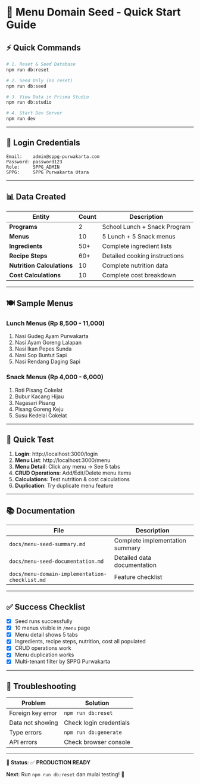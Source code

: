 # 🚀 Menu Domain Seed - Quick Start Guide

## ⚡ Quick Commands

```bash
# 1. Reset & Seed Database
npm run db:reset

# 2. Seed Only (no reset)
npm run db:seed

# 3. View Data in Prisma Studio
npm run db:studio

# 4. Start Dev Server
npm run dev
```

---

## 🔐 Login Credentials

```
Email:    admin@sppg-purwakarta.com
Password: password123
Role:     SPPG_ADMIN
SPPG:     SPPG Purwakarta Utara
```

---

## 📊 Data Created

| Entity | Count | Description |
|--------|-------|-------------|
| **Programs** | 2 | School Lunch + Snack Program |
| **Menus** | 10 | 5 Lunch + 5 Snack menus |
| **Ingredients** | 50+ | Complete ingredient lists |
| **Recipe Steps** | 60+ | Detailed cooking instructions |
| **Nutrition Calculations** | 10 | Complete nutrition data |
| **Cost Calculations** | 10 | Complete cost breakdown |

---

## 🍽️ Sample Menus

### Lunch Menus (Rp 8,500 - 11,000)
1. Nasi Gudeg Ayam Purwakarta
2. Nasi Ayam Goreng Lalapan
3. Nasi Ikan Pepes Sunda
4. Nasi Sop Buntut Sapi
5. Nasi Rendang Daging Sapi

### Snack Menus (Rp 4,000 - 6,000)
1. Roti Pisang Cokelat
2. Bubur Kacang Hijau
3. Nagasari Pisang
4. Pisang Goreng Keju
5. Susu Kedelai Cokelat

---

## 🧪 Quick Test

1. **Login**: http://localhost:3000/login
2. **Menu List**: http://localhost:3000/menu
3. **Menu Detail**: Click any menu → See 5 tabs
4. **CRUD Operations**: Add/Edit/Delete menu items
5. **Calculations**: Test nutrition & cost calculations
6. **Duplication**: Try duplicate menu feature

---

## 📚 Documentation

| File | Description |
|------|-------------|
| `docs/menu-seed-summary.md` | Complete implementation summary |
| `docs/menu-seed-documentation.md` | Detailed data documentation |
| `docs/menu-domain-implementation-checklist.md` | Feature checklist |

---

## ✅ Success Checklist

- [x] Seed runs successfully
- [x] 10 menus visible in `/menu` page
- [x] Menu detail shows 5 tabs
- [x] Ingredients, recipe steps, nutrition, cost all populated
- [x] CRUD operations work
- [x] Menu duplication works
- [x] Multi-tenant filter by SPPG Purwakarta

---

## 🐛 Troubleshooting

| Problem | Solution |
|---------|----------|
| Foreign key error | `npm run db:reset` |
| Data not showing | Check login credentials |
| Type errors | `npm run db:generate` |
| API errors | Check browser console |

---

**🎯 Status**: ✅ **PRODUCTION READY**

**Next**: Run `npm run db:reset` dan mulai testing! 🚀
